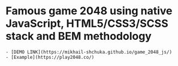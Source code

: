 # Famous game 2048 using native JavaScript, HTML5/CSS3/SCSS stack and BEM methodology
    - [DEMO LINK](https://mikhail-shchuka.github.io/game_2048_js/)
    - [Example](https://play2048.co/)
